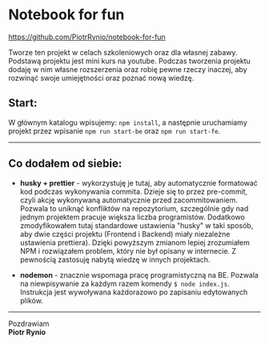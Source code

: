 # Notebook for fun

https://github.com/PiotrRynio/notebook-for-fun

Tworze ten projekt w celach szkoleniowych oraz dla własnej zabawy. Podstawą projektu jest mini kurs na youtube. Podczas
tworzenia projektu dodaję w nim własne rozszerzenia oraz robię pewne rzeczy inaczej, aby rozwinąć swoje umiejętności
oraz poznać nową wiedzę.

## Start:
W głównym katalogu wpisujemy: `npm install`, a następnie uruchamiamy projekt przez wpisanie `npm run start-be` oraz `npm run start-fe`.


---

## Co dodałem od siebie:

- **husky + prettier** - wykorzystuję je tutaj, aby automatycznie formatować kod podczas wykonywania commita. Dzieje się
  to przez pre-commit, czyli akcję wykonywaną automatycznie przed zacommitowaniem. Pozwala to uniknąć konfliktów na
  repozytorium, szczególnie gdy nad jednym projektem pracuje większa liczba programistów. Dodatkowo zmodyfikowałem tutaj
  standardowe ustawienia "husky" w taki sposób, aby dwie części projektu (Frontend i Backend) miały niezależne
  ustawienia prettiera). Dzięki powyższym zmianom lepiej zrozumiałem NPM i rozwiązałem problem, który nie
  był opisany w internecie. Z pewnością zastosuję nabytą wiedzę w innych projektach.

- **nodemon** - znacznie wspomaga pracę programistyczną na BE. Pozwala na niewpisywanie za każdym razem komendy `$ node
  index.js`. Instrukcja jest wywoływana każdorazowo po zapisaniu edytowanych plików.

---

Pozdrawiam <br/>
**Piotr Rynio**
